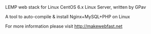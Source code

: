 LEMP web stack for Linux CentOS 6.x Linux Server, written by GPav

A tool to auto-compile & install Nginx+MySQL+PHP on Linux

For more information please visit http://makewebfast.net
